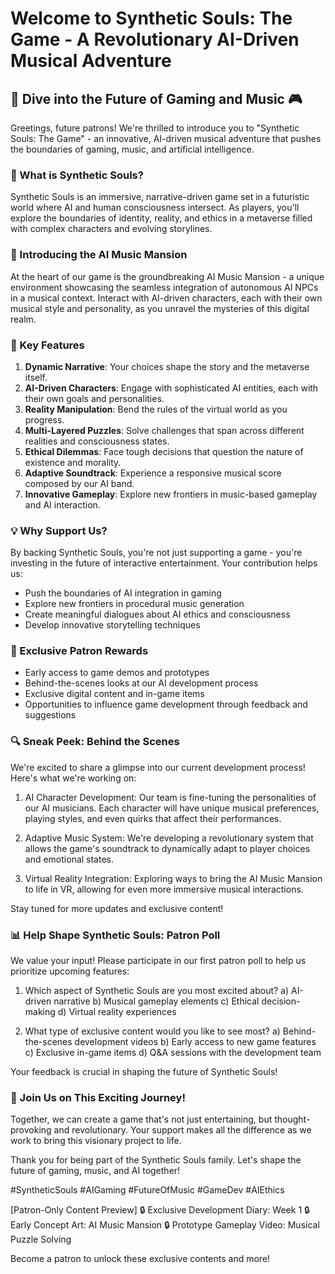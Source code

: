 # Welcome to Synthetic Souls: The Game - A Revolutionary AI-Driven Musical Adventure

## 🎵 Dive into the Future of Gaming and Music 🎮

Greetings, future patrons! We're thrilled to introduce you to "Synthetic Souls: The Game" - an innovative, AI-driven musical adventure that pushes the boundaries of gaming, music, and artificial intelligence.

### 🌟 What is Synthetic Souls?

Synthetic Souls is an immersive, narrative-driven game set in a futuristic world where AI and human consciousness intersect. As players, you'll explore the boundaries of identity, reality, and ethics in a metaverse filled with complex characters and evolving storylines.

### 🎼 Introducing the AI Music Mansion

At the heart of our game is the groundbreaking AI Music Mansion - a unique environment showcasing the seamless integration of autonomous AI NPCs in a musical context. Interact with AI-driven characters, each with their own musical style and personality, as you unravel the mysteries of this digital realm.

### 🚀 Key Features

1. **Dynamic Narrative**: Your choices shape the story and the metaverse itself.
2. **AI-Driven Characters**: Engage with sophisticated AI entities, each with their own goals and personalities.
3. **Reality Manipulation**: Bend the rules of the virtual world as you progress.
4. **Multi-Layered Puzzles**: Solve challenges that span across different realities and consciousness states.
5. **Ethical Dilemmas**: Face tough decisions that question the nature of existence and morality.
6. **Adaptive Soundtrack**: Experience a responsive musical score composed by our AI band.
7. **Innovative Gameplay**: Explore new frontiers in music-based gameplay and AI interaction.

### 💡 Why Support Us?

By backing Synthetic Souls, you're not just supporting a game - you're investing in the future of interactive entertainment. Your contribution helps us:

- Push the boundaries of AI integration in gaming
- Explore new frontiers in procedural music generation
- Create meaningful dialogues about AI ethics and consciousness
- Develop innovative storytelling techniques

### 🎁 Exclusive Patron Rewards

- Early access to game demos and prototypes
- Behind-the-scenes looks at our AI development process
- Exclusive digital content and in-game items
- Opportunities to influence game development through feedback and suggestions

### 🔍 Sneak Peek: Behind the Scenes

We're excited to share a glimpse into our current development process! Here's what we're working on:

1. AI Character Development: Our team is fine-tuning the personalities of our AI musicians. Each character will have unique musical preferences, playing styles, and even quirks that affect their performances.

2. Adaptive Music System: We're developing a revolutionary system that allows the game's soundtrack to dynamically adapt to player choices and emotional states.

3. Virtual Reality Integration: Exploring ways to bring the AI Music Mansion to life in VR, allowing for even more immersive musical interactions.

Stay tuned for more updates and exclusive content!

### 📊 Help Shape Synthetic Souls: Patron Poll

We value your input! Please participate in our first patron poll to help us prioritize upcoming features:

1. Which aspect of Synthetic Souls are you most excited about?
   a) AI-driven narrative
   b) Musical gameplay elements
   c) Ethical decision-making
   d) Virtual reality experiences

2. What type of exclusive content would you like to see most?
   a) Behind-the-scenes development videos
   b) Early access to new game features
   c) Exclusive in-game items
   d) Q&A sessions with the development team

Your feedback is crucial in shaping the future of Synthetic Souls!

### 🌈 Join Us on This Exciting Journey!

Together, we can create a game that's not just entertaining, but thought-provoking and revolutionary. Your support makes all the difference as we work to bring this visionary project to life.

Thank you for being part of the Synthetic Souls family. Let's shape the future of gaming, music, and AI together!

#SyntheticSouls #AIGaming #FutureOfMusic #GameDev #AIEthics

[Patron-Only Content Preview]
🔒 Exclusive Development Diary: Week 1
🔒 Early Concept Art: AI Music Mansion
🔒 Prototype Gameplay Video: Musical Puzzle Solving

Become a patron to unlock these exclusive contents and more!
